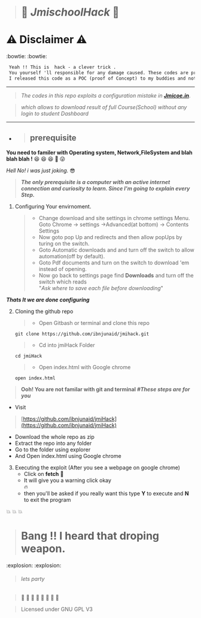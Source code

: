 >#  :construction: *JmischoolHack* :construction:

# :warning: Disclaimer :warning: 

:bowtie: :bowtie:

```html                                               
 Yeah !! This is  hack - a clever trick .              
 You yourself 'll responsible for any damage caused. These codes are provided as is and without any warranty.  
 I released this code as a POC (proof of Concept) to my buddies and not should be used to cause any harm.
```  
--------------------                       
 >_The codes in this repo exploits a configuration mistake in **[Jmicoe.in](https://jmicoe.in)**_. 

 >_which allows to download result of full Course(School) without any login to student Dashboard_
----------------------                      


* >## prerequisite 
__You need to familer with Operating system, Network,FileSystem and blah blah blah !__ :laughing: :laughing: :laughing: :grimacing: :stuck_out_tongue_winking_eye: 

_Hell No! i was just joking._ :sunglasses:

>**_The only prerequisite is a computer with an active internet connection and curiosity to learn. Since I'm going to explain every Step._**
1.  Configuring Your envirnoment.
    >* Change download and site settings in chrome settings Menu.\
    Goto Chrome -> settings ->Advanced(at bottom) -> Contents Settings  
    >* Now goto pop Up and redirects and then allow popUps by turing on the switch.
    >* Goto Automatic downloads and and turn off the switch to allow automation(off by default).
    >* Goto Pdf documents and turn on the switch to download 'em instead of opening.
    >* Now go back to settings page find __Downloads__ and turn off the switch which reads  
      "_Ask where to save each file before downloading_"
  
   **_Thats It we are done configuring_**

2.  Cloning the github repo
    >* Open Gitbash or terminal and clone this repo 
    ```shell
    git clone https://github.com/ibnjunaid/jmihack.git
    ```
    >* Cd into jmiHack Folder
    ```shell 
    cd jmiHack
    ```
    >* Open index.html with Google chrome
    ```shell 
    open index.html
    ```

  >**Ooh! You are not familar with git and terminal 
  _#These steps are for you_**  
   * Visit  
   >[https://github.com/ibnjunaid/jmiHack](https://github.com/ibnjunaid/jmiHack)
   * Download the whole repo as zip
   * Extract the repo into any folder 
   * Go to the folder using explorer 
   * And Open index.html using Google chrome 
3. Executing the exploit (After you see a webpage on google chrome)
    * Click on __fetch__ :rocket:
    * It will give you a warning click okay   
    :fire:
    * then you'll be asked if you really want this type __Y__ to execute and __N__ to exit the program 
      
:boom: :boom: :boom:
># Bang !! I heard that  droping weapon. 
:explosion: :explosion:

>###### lets party 

>:tada: :tada: :tada: :tada: :tada: :tada: :tada: :tada:  


>Licensed under GNU GPL V3

